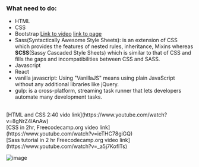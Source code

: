 ### What need to do:
- HTML
- CSS
- Bootstrap [Link to video](https://www.youtube.com/watch?v=hnCmSXCZEpU) [link to page](https://coursetro.com/posts/code/130/Learn-Bootstrap-4-Final-in-2018-with-our-Free-Crash-Course)
- Sass(Syntactically Awesome Style Sheets): is an extension of CSS which provides the features of nested rules, inheritance, Mixins whereas **SCSS**(Sassy Cascaded Style Sheets) which is similar to that of CSS and fills the gaps and incompatibilities between CSS and SASS.
- Javascript
- React
- vanilla javascript: Using "VanillaJS" means using plain JavaScript without any additional libraries like jQuery.
- gulp: is a cross-platform, streaming task runner that lets developers automate many development tasks.

<br>
 [HTML and CSS 2:40 vido link](https://www.youtube.com/watch?v=8gNrZ4lAnAw)<br>
 [CSS in 2hr, Freecodecamp.org video link](https://www.youtube.com/watch?v=ieTHC78giGQ)<br>
 [Sass tutorial in 2 hr Freecodecamp.org video link](https://www.youtube.com/watch?v=_a5j7KoflTs)<br>


![image](https://s3.amazonaws.com/media.skillcrush.com/skillcrush/wp-content/uploads/2017/03/FrontEndDev_Infographic.jpg)
